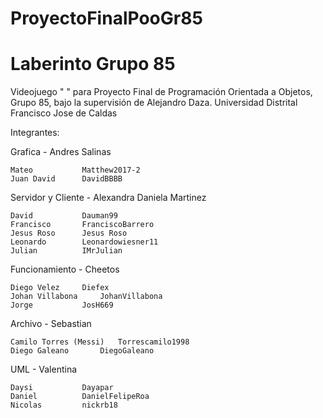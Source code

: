# ProyectoFinalPooGr85
# Laberinto Grupo 85
Videojuego " " para Proyecto Final de Programación Orientada a Objetos, Grupo 85, bajo la supervisión de Alejandro Daza.
Universidad Distrital Francisco Jose de Caldas

Integrantes:

Grafica 	-   Andres Salinas	

	Mateo 			Matthew2017-2
	Juan David 		DavidBBBB
  
Servidor y Cliente 	-   Alexandra	Daniela Martinez

	David	 		Dauman99
	Francisco 	 	FranciscoBarrero
	Jesus Roso 		Jesus Roso
	Leonardo 		Leonardowiesner11
	Julian 			IMrJulian
  
Funcionamiento	-   Cheetos	

	Diego Velez		Diefex
	Johan Villabona		JohanVillabona
	Jorge			JosH669
  
Archivo 	-   Sebastian	

	Camilo Torres (Messi) 	Torrescamilo1998
	Diego Galeano 		DiegoGaleano
  
UML	  -   Valentina	

	Daysi 			Dayapar
	Daniel 			DanielFelipeRoa
	Nicolas 		nickrb18
